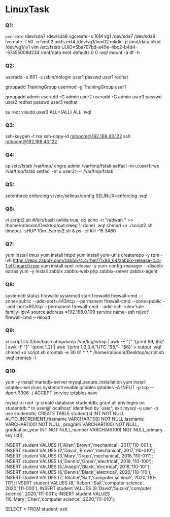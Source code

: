# LinuxTask

### Q1:

`pvcreate` /dev/sda7 /dev/sda8
vgcreate -s 16M vg1 /dev/sda7 /dev/sda8
lvcreate -l 50 -n lvm02
mkfs.ext4 /dev/vg1/lvm02
mkdir -p /mnt/data
blkid /dev/vg1/lv1
vim /etc/fstab
UUID=5ba707bd-a49e-4bc2-b4d4--57a55008d234 /mnt/data ext4 defaults 0 0
:wq!
mount -a
df -h

### Q2:

useradd -u 601 -s /sbin/nologin user1
passwd user1
redhat

groupadd TrainingGroup
usermod -g TrainingGroup user1

groupadd admin
useradd -G admin user2
useradd -G admin user3
passwd user2
redhat
passwd user3
redhat

su root
visudo
user3 ALL=(ALL) ALL
:wq!


### Q3:

ssh-keygen -t rsa
ssh-copy-id ralboom@192.168.43.122 
ssh ralboom@192.168.43.122

### Q4:

cp /etc/fstab /var/tmp/
chgrp admin /var/tmp/fstab
setfacl -m u:user1:rwx /var/tmp/fstab
setfacl -m u:user2:--- /var/tmp/fstab


### Q5:

setenforce enforcing 
vi /etc/selinux/config
SELINUX=enforcing
:wq!


### Q6:
vi script2.sh
#/bin/bash
(while true; do echo -n "radwan " >> /home/ralboom/Desktop/out;sleep 1; done)
:wq!
chmod +x ./script2.sh
timeout -sHUP 10m ./script2.sh &
ps -ef
kill -15 3480


### Q7:
yum install tmux
yum install httpd
yum install yum-utils createrepo -y
rpm -ivh https://repo.zabbix.com/zabbix/4.4/rhel/7/x86_64/zabbix-release-4.4-1.el7.noarch.rpm
yum install epel-release -y
yum-config-manager --disable extras
yum -y install zabbix zabbix-web php zabbix-server zabbix-agent



### Q8:

systemctl status firewalld
systemctl start  firewalld
firewall-cmd --zone=public --add-port=443/tcp --permanent
firewall-cmd --zone=public --add-port=80/tcp --permanent
firewall-cmd --add-rich-rule='rule family=ipv4 source address =192.168.0.109 service name=ssh reject'
firewall-cmd --reload
 

### Q9:

vi script.sh
#/bin/bash
utmpdump /var/log/wtmp | awk -F "[" '{print $9, $5}' | awk -F "]" '{print $1,$2}'| awk '{print $1,$2,$3,$4,"UTC "$5,"- "$6}' > output
:wq!
chmod +x script.sh 
crontab -e
30 01 * * * /home/ralboom/Desktop/script.sh
:wq!
crontab -l


### Q10:

yum -y install mariadb-server
mysql_secure_installation
yum install iptables-services
systemctl enable iptables
iptables -A INPUT -p tcp --dport 3306 -j ACCEPT
service iptables save

mysql -u root -p
create database studentdb;
grant all privileges on studentdb.* to user@'localhost' identified by 'user';
exit
mysql -u user -p
use studentdb;
CREATE TABLE student(id INT NOT NULL AUTO_INCREMENT,firstname VARCHAR(100) NOT NULL,lastname VARCHAR(100) NOT NULL, 
program VARCHAR(100) NOT NULL, graduation_year INT NOT NULL,number VARCHAR(100) NOT NULL,primary key (id));

INSERT student VALUES (1,'Allen','Brown','mechanical', 2017,'110-001');
INSERT student VALUES (2,'David','Brown','mechanical', 2017,'110-010');
INSERT student VALUES (3,'Mary','Green','mechanical', 2018,'110-011');
INSERT student VALUES (4,'Dennis','Green','electrical', 2018,'110-100');
INSERT student VALUES (5,'Joseph','Black','electrical', 2018,'110-101');
INSERT student VALUES (6,'Dennis','Black','electrical', 2020,'110-110');
INSERT student VALUES (7,' Ritchie','Salt','computer science', 2020,'110-111');
INSERT student VALUES (8,' Rebort','Salt','computer science', 2020,'111-000');
INSERT student VALUES (9,'David','Suzuki','computer science', 2020,'111-001');
INSERT student VALUES (10,'Mary','Chen','computer science', 2020,'111-010');

SELECT * FROM student;
exit




